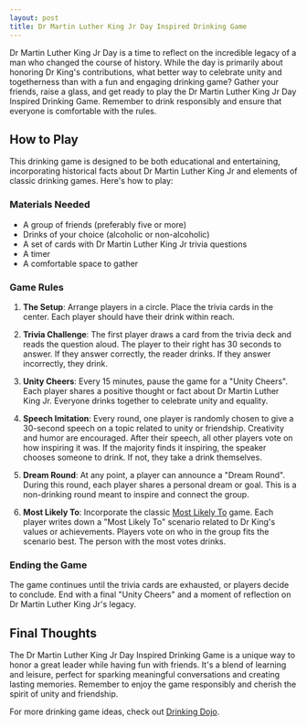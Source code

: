 ```yaml
---
layout: post
title: Dr Martin Luther King Jr Day Inspired Drinking Game
---
```



Dr Martin Luther King Jr Day is a time to reflect on the incredible legacy of a man who changed the course of history. While the day is primarily about honoring Dr King's contributions, what better way to celebrate unity and togetherness than with a fun and engaging drinking game? Gather your friends, raise a glass, and get ready to play the Dr Martin Luther King Jr Day Inspired Drinking Game. Remember to drink responsibly and ensure that everyone is comfortable with the rules.

## How to Play

This drinking game is designed to be both educational and entertaining, incorporating historical facts about Dr Martin Luther King Jr and elements of classic drinking games. Here's how to play:

### Materials Needed

- A group of friends (preferably five or more)  
- Drinks of your choice (alcoholic or non-alcoholic)  
- A set of cards with Dr Martin Luther King Jr trivia questions  
- A timer  
- A comfortable space to gather  

### Game Rules

1. **The Setup**: Arrange players in a circle. Place the trivia cards in the center. Each player should have their drink within reach.

2. **Trivia Challenge**: The first player draws a card from the trivia deck and reads the question aloud. The player to their right has 30 seconds to answer. If they answer correctly, the reader drinks. If they answer incorrectly, they drink.

3. **Unity Cheers**: Every 15 minutes, pause the game for a "Unity Cheers". Each player shares a positive thought or fact about Dr Martin Luther King Jr. Everyone drinks together to celebrate unity and equality.

4. **Speech Imitation**: Every round, one player is randomly chosen to give a 30-second speech on a topic related to unity or friendship. Creativity and humor are encouraged. After their speech, all other players vote on how inspiring it was. If the majority finds it inspiring, the speaker chooses someone to drink. If not, they take a drink themselves.

5. **Dream Round**: At any point, a player can announce a "Dream Round". During this round, each player shares a personal dream or goal. This is a non-drinking round meant to inspire and connect the group.

6. **Most Likely To**: Incorporate the classic [Most Likely To](https://drinkingdojo.com/games/most-likely-to) game. Each player writes down a "Most Likely To" scenario related to Dr King's values or achievements. Players vote on who in the group fits the scenario best. The person with the most votes drinks.

### Ending the Game

The game continues until the trivia cards are exhausted, or players decide to conclude. End with a final "Unity Cheers" and a moment of reflection on Dr Martin Luther King Jr's legacy.

## Final Thoughts

The Dr Martin Luther King Jr Day Inspired Drinking Game is a unique way to honor a great leader while having fun with friends. It's a blend of learning and leisure, perfect for sparking meaningful conversations and creating lasting memories. Remember to enjoy the game responsibly and cherish the spirit of unity and friendship.

For more drinking game ideas, check out [Drinking Dojo](https://drinkingdojo.com/).